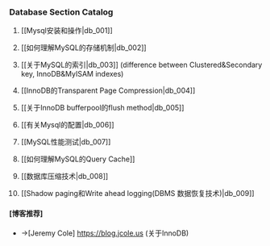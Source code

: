 ### Database Section Catalog

1. [[Mysql安装和操作|db_001]]

1. [[如何理解MySQL的存储机制|db_002]]

1. [[关于MySQL的索引|db_003]]
(difference between Clustered&Secondary key, InnoDB&MyISAM indexes)
1. [[InnoDB的Transparent Page Compression|db_004]]

1. [[关于InnoDB bufferpool的flush method|db_005]]

1. [[有关Mysql的配置|db_006]]

1. [[MySQL性能测试|db_007]]

1. [[如何理解MySQL的Query Cache]]

1. [[数据库压缩技术|db_008]]

1. [[Shadow paging和Write ahead logging(DBMS 数据恢复技术)|db_009]]

#### [博客推荐]

* ->[Jeremy Cole] https://blog.jcole.us (关于InnoDB)